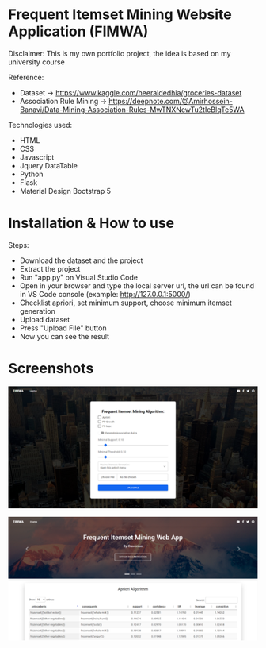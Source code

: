 # Frequent Itemset Mining Website Application (FIMWA)

Disclaimer: This is my own portfolio project, the idea is based on my university course

Reference:
- Dataset -> https://www.kaggle.com/heeraldedhia/groceries-dataset
- Association Rule Mining -> https://deepnote.com/@Amirhossein-Banavi/Data-Mining-Association-Rules-MwTNXNewTu2tIeBlqTe5WA

Technologies used:
- HTML
- CSS
- Javascript
- Jquery DataTable
- Python
- Flask
- Material Design Bootstrap 5

# Installation & How to use 

Steps:
- Download the dataset and the project
- Extract the project
- Run "app.py" on Visual Studio Code
- Open in your browser and type the local server url, the url can be found in VS Code console (example: http://127.0.0.1:5000/)
- Checklist apriori, set minimum support, choose minimum itemset generation
- Upload dataset
- Press "Upload File" button
- Now you can see the result

# Screenshots

![alt text](https://github.com/Cravenius/frequent-itemset-mining-web-app/blob/main/screenshots/1.png?raw=true)

![alt text](https://github.com/Cravenius/frequent-itemset-mining-web-app/blob/main/screenshots/2.png?raw=true)
